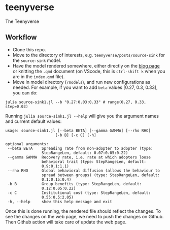 # teenyverse
The Teenyverse

## Workflow 

 - Clone this repo.
 - Move to the directory of interests, e.g. `teenyverse/posts/source-sink` for the `source-sink` model.
 - Have the model rendered somewhere, either directly on the [blog page](https://jstonge.github.io/teenyverse/posts/source-sink/) or knitting the `.qmd` document  (on VScode, this is `ctrl-shift k` when you are in the `index.qmd` file). 
 - Move in model directory (`/models`), and run new configurations as needed. For example, if you want to add `beta` values [0.27, 0.3, 0.33], you can do:
 
 ```shell
 julia source-sink1.jl --b "0.27:0.03:0.33" # range(0.27, 0.33, step=0.03)
 ```
 
 Running `julia source-sink1.jl --help` will give you the argument names and current default values:
 
 ```shell
 usage: source-sink1.jl [--beta BETA] [--gamma GAMMA] [--rho RHO]
                       [-b B] [-c C] [-h]

optional arguments:
  --beta BETA    Spreading rate from non-adopter to adopter (type:
                 StepRangeLen, default: 0.07:0.05:0.22)
  --gamma GAMMA  Recovery rate, i.e. rate at which adopters loose
                 behavioral trait (type: StepRangeLen, default:
                 0.9:0.1:1.1)
  --rho RHO      Global behavioral diffusion (allows the behaviour to
                 spread between groups) (type: StepRangeLen, default:
                 0.1:0.15:0.4)
  -b B           Group benefits (type: StepRangeLen, default:
                 0.12:0.05:0.22)
  -c C           Institutional cost (type: StepRangeLen, default:
                 0.55:0.5:2.05)
  -h, --help     show this help message and exit
 
 ```
 Once this is done running, the rendered file should reflect the changes. To see the changes on the web page, we need to push the changes on Github. Then Github action will take care of update the web page.
